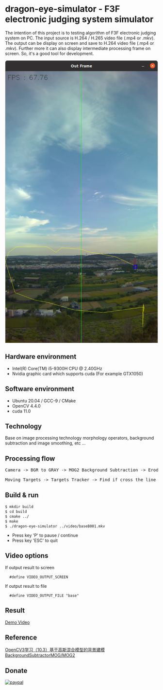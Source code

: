 # dragon-eye-simulator - F3F electronic judging system simulator

The intention of this project is to testing algorithm of F3F electronic judging system on PC. The input source is H.264 / H.265 video file (.mp4 or .mkv). The output can be display on screen and save to H.264 video file (.mp4 or .mkv). Further more it can also display intermediate processing frame on screen. So, it's a good tool for development.

![Alt text](Screenshot.png?raw=true "Screenshot")

## Hardware environment

* Intel(R) Core(TM) i5-9300H CPU @ 2.40GHz
* Nvidia graphic card which supports cuda (For example GTX1050)

## Software environment

* Ubuntu 20.04 / GCC-9 / CMake  
* OpenCV 4.4.0  
* cuda 11.0  

## Technology

Base on image processing technology morphology operators, background subtraction and image smoothing, etc ...

## Processing flow

<pre>
Camera -> BGR to GRAY -> MOG2 Background Subtraction -> Erode -> Dilate -> Find Contour -> Anti cloud -> Moving Targets  
       
Moving Targets -> Targets Tracker -> Find if cross the line
</pre>

## Build & run

```
$ mkdir build
$ cd build
$ cmake ../
$ make
$ ./dragon-eye-simulator ../video/baseB001.mkv
```

* Press key 'P' to pause / continue
* Press key 'ESC' to quit

## Video options

If output result to screen

```
  #define VIDEO_OUTPUT_SCREEN
```

If output result to file

```
  #define VIDEO_OUTPUT_FILE "base"
```

## Result

[Demo Video](https://youtu.be/XU2usfSNTS0)

## Reference

[OpenCV3学习（10.3）基于高斯混合模型的背景建模BackgroundSubtractorMOG/MOG2](https://blog.csdn.net/qq_30815237/article/details/87120195)

## Donate

[![paypal](https://www.paypalobjects.com/en_US/i/btn/btn_donateCC_LG.gif)](https://paypal.me/stevegigijoe)

